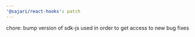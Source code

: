 ```yaml
---
'@sajari/react-hooks': patch
---
```


chore: bump version of sdk-js used in order to get access to new bug fixes
